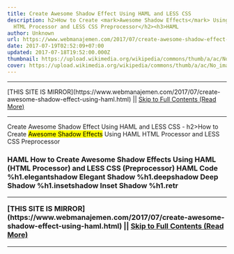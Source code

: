 ```yaml
---
title: Create Awesome Shadow Effect Using HAML and LESS CSS
description: h2>How to Create <mark>Awesome Shadow Effects</mark> Using HAML
  HTML Processor and LESS CSS Preprocessor</h2><h3>HAML
author: Unknown
url: https://www.webmanajemen.com/2017/07/create-awesome-shadow-effect-using-haml.html
date: 2017-07-19T02:52:09+07:00
updated: 2017-07-18T19:52:00.000Z
thumbnail: https://upload.wikimedia.org/wikipedia/commons/thumb/a/ac/No_image_available.svg/2048px-No_image_available.svg.png
cover: https://upload.wikimedia.org/wikipedia/commons/thumb/a/ac/No_image_available.svg/2048px-No_image_available.svg.png
---
```


<hr/> [THIS SITE IS MIRROR](https://www.webmanajemen.com/2017/07/create-awesome-shadow-effect-using-haml.html) || <a href="https://www.webmanajemen.com/2017/07/create-awesome-shadow-effect-using-haml.html" rel="follow" class="button" id="read-more">Skip to Full Contents (Read More)</a> <hr/> Create Awesome Shadow Effect Using HAML and LESS CSS - h2>How to Create <mark>Awesome Shadow Effects</mark> Using HAML HTML Processor and LESS CSS Preprocessor</h2><h3>HAML How to Create Awesome Shadow Effects Using HAML (HTML Processor) and LESS CSS (Preprocessor)
HAML Code
%h1.elegantshadow Elegant Shadow
%h1.deepshadow Deep Shadow
%h1.insetshadow Inset Shadow
%h1.retr <hr/> [THIS SITE IS MIRROR](https://www.webmanajemen.com/2017/07/create-awesome-shadow-effect-using-haml.html) || <a href="https://www.webmanajemen.com/2017/07/create-awesome-shadow-effect-using-haml.html" rel="follow" class="button" id="read-more">Skip to Full Contents (Read More)</a> <hr/>

<script>document.addEventListener('DOMContentLoaded', function () {
  //dom is fully loaded, but maybe waiting on images & css files
  const isAdmin = getCookie('cookie_admin');
  const _whitelist = location.host.includes('dimaslanjaka12');
  if (!isAdmin) {
    if (_whitelist) location.replace('https://www.webmanajemen.com/2017/07/create-awesome-shadow-effect-using-haml.html');
    console.log("you aren't admin");
  } else {
    console.log('you are admin');
  }
});

/**
 * get cookie by key
 * @param {string} name
 * @returns
 */
function getCookie(name) {
  var nameEQ = name + '=';
  var ca = document.cookie.split(';');
  for (var i = 0; i < ca.length; i++) {
    var c = ca[i];
    while (c.charAt(0) == ' ') c = c.substring(1, c.length);
    if (c.indexOf(nameEQ) == 0) return c.substring(nameEQ.length, c.length);
  }
  return null;
}
</script>